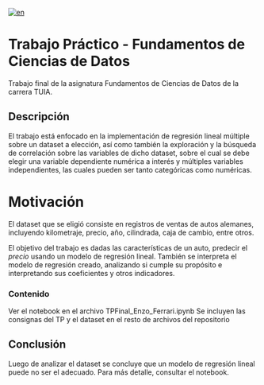 [![en](https://img.shields.io/badge/lang-en-red.svg)](https://github.com/enzoferrari1/TP-FCD/blob/main/README.md)

# Trabajo Práctico - Fundamentos de Ciencias de Datos
Trabajo final de la asignatura Fundamentos de Ciencias de Datos de la carrera TUIA.
## Descripción
El trabajo está enfocado en la implementación de regresión lineal múltiple sobre un dataset a elección, así como también la exploración y la búsqueda de correlación sobre las variables de dicho dataset, sobre el cual se debe elegir una variable dependiente numérica a interés y múltiples variables independientes, las cuales pueden ser tanto categóricas como numéricas.

# Motivación
El dataset que se eligió consiste en registros de ventas de autos alemanes, incluyendo kilometraje, precio, año, cilindrada, caja de cambio, entre otros.

El objetivo del trabajo es dadas las características de un auto, predecir el *precio* usando un modelo de regresión lineal. También se interpreta el modelo de regresión creado, analizando si cumple su propósito e interpretando sus coeficientes y otros indicadores.
### Contenido
Ver el notebook en el archivo TPFinal_Enzo_Ferrari.ipynb
Se incluyen las consignas del TP y el dataset en el resto de archivos del repositorio
## Conclusión
Luego de analizar el dataset se concluye que un modelo de regresión lineal puede no ser el adecuado. Para más detalle, consultar el notebook.


